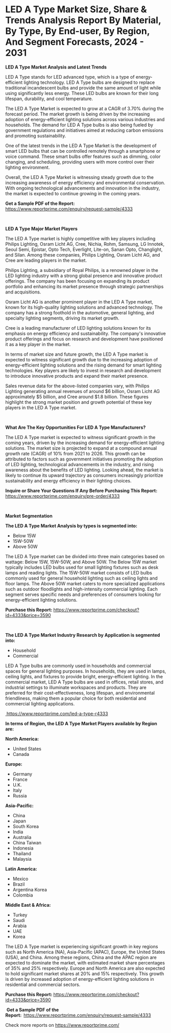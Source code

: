 <p><h1>LED A Type Market Size, Share & Trends Analysis Report By Material, By Type, By End-user, By Region, And Segment Forecasts, 2024 - 2031</h1></p><p><strong>LED A Type Market Analysis and Latest Trends</strong></p>
<p><p>LED A Type stands for LED advanced type, which is a type of energy-efficient lighting technology. LED A Type bulbs are designed to replace traditional incandescent bulbs and provide the same amount of light while using significantly less energy. These LED bulbs are known for their long lifespan, durability, and cool temperature.</p><p>The LED A Type Market is expected to grow at a CAGR of 3.70% during the forecast period. The market growth is being driven by the increasing adoption of energy-efficient lighting solutions across various industries and households. The demand for LED A Type bulbs is also being fueled by government regulations and initiatives aimed at reducing carbon emissions and promoting sustainability.</p><p>One of the latest trends in the LED A Type Market is the development of smart LED bulbs that can be controlled remotely through a smartphone or voice command. These smart bulbs offer features such as dimming, color changing, and scheduling, providing users with more control over their lighting environment.</p><p>Overall, the LED A Type Market is witnessing steady growth due to the increasing awareness of energy efficiency and environmental conservation. With ongoing technological advancements and innovation in the industry, the market is expected to continue growing in the coming years.</p></p>
<p><strong>Get a Sample PDF of the Report:&nbsp;</strong> <a href="https://www.reportprime.com/enquiry/request-sample/4333">https://www.reportprime.com/enquiry/request-sample/4333</a></p>
<p>&nbsp;</p>
<p><strong>LED A Type Major Market Players</strong></p>
<p><p>The LED A Type market is highly competitive with key players including Philips Lighting, Osram Licht AG, Cree, Nichia, Rohm, Samsung, LG Innotek, Seoul Semi, Epistar, Opto Tech, Everlight, Lite-on, Sanan Opto, Changlight, and Silan. Among these companies, Philips Lighting, Osram Licht AG, and Cree are leading players in the market.</p><p>Philips Lighting, a subsidiary of Royal Philips, is a renowned player in the LED lighting industry with a strong global presence and innovative product offerings. The company has been focusing on expanding its product portfolio and enhancing its market presence through strategic partnerships and acquisitions.</p><p>Osram Licht AG is another prominent player in the LED A Type market, known for its high-quality lighting solutions and advanced technology. The company has a strong foothold in the automotive, general lighting, and specialty lighting segments, driving its market growth.</p><p>Cree is a leading manufacturer of LED lighting solutions known for its emphasis on energy efficiency and sustainability. The company's innovative product offerings and focus on research and development have positioned it as a key player in the market.</p><p>In terms of market size and future growth, the LED A Type market is expected to witness significant growth due to the increasing adoption of energy-efficient lighting solutions and the rising demand for smart lighting technologies. Key players are likely to invest in research and development to introduce innovative products and expand their market presence.</p><p>Sales revenue data for the above-listed companies vary, with Philips Lighting generating annual revenues of around $6 billion, Osram Licht AG approximately $5 billion, and Cree around $1.8 billion. These figures highlight the strong market position and growth potential of these key players in the LED A Type market.</p></p>
<p>&nbsp;</p>
<p><strong>What Are The Key Opportunities For LED A Type Manufacturers?</strong></p>
<p><p>The LED A Type market is expected to witness significant growth in the coming years, driven by the increasing demand for energy-efficient lighting solutions. The market size is projected to expand at a compound annual growth rate (CAGR) of 10% from 2021 to 2026. This growth can be attributed to factors such as government initiatives promoting the adoption of LED lighting, technological advancements in the industry, and rising awareness about the benefits of LED lighting. Looking ahead, the market is likely to continue its upward trajectory as consumers increasingly prioritize sustainability and energy efficiency in their lighting choices.</p></p>
<p><strong>Inquire or Share Your Questions If Any Before Purchasing This Report:</strong> <a href="https://www.reportprime.com/enquiry/pre-order/4333">https://www.reportprime.com/enquiry/pre-order/4333</a></p>
<p>&nbsp;</p>
<p><strong>Market Segmentation</strong></p>
<p><strong>The LED A Type Market Analysis by types is segmented into:</strong></p>
<p><ul><li>Below 15W</li><li>15W-50W</li><li>Above 50W</li></ul></p>
<p><p>The LED A Type market can be divided into three main categories based on wattage: Below 15W, 15W-50W, and Above 50W. The Below 15W market typically includes LED bulbs used for small lighting fixtures such as desk lamps and reading lights. The 15W-50W market consists of LED bulbs commonly used for general household lighting such as ceiling lights and floor lamps. The Above 50W market caters to more specialized applications such as outdoor floodlights and high-intensity commercial lighting. Each segment serves specific needs and preferences of consumers looking for energy-efficient lighting solutions.</p></p>
<p><strong>Purchase this Report:&nbsp;</strong><a href="https://www.reportprime.com/checkout?id=4333&price=3590">https://www.reportprime.com/checkout?id=4333&price=3590</a></p>
<p>&nbsp;</p>
<p><strong>The LED A Type Market Industry Research by Application is segmented into:</strong></p>
<p><ul><li>Household</li><li>Commercial</li></ul></p>
<p><p>LED A Type bulbs are commonly used in households and commercial spaces for general lighting purposes. In households, they are used in lamps, ceiling lights, and fixtures to provide bright, energy-efficient lighting. In the commercial market, LED A Type bulbs are used in offices, retail stores, and industrial settings to illuminate workspaces and products. They are preferred for their cost-effectiveness, long lifespan, and environmental friendliness, making them a popular choice for both residential and commercial lighting applications.</p></p>
<p><a href="https://www.reportprime.com/led-a-type-r4333">&nbsp;https://www.reportprime.com/led-a-type-r4333</a></p>
<p><strong>In terms of Region, the LED A Type Market Players available by Region are:</strong></p>
<p>
    <p> <strong> North America: </strong>
        <ul>
            <li>United States</li>
            <li>Canada</li>
        </ul>
        </p> 
    <p> <strong> Europe: </strong>
        <ul>
            <li>Germany</li>
            <li>France</li>
            <li>U.K.</li>
            <li>Italy</li>
            <li>Russia</li>
        </ul>
        </p> 
    <p> <strong> Asia-Pacific: </strong>
        <ul>
            <li>China</li>
            <li>Japan</li>
            <li>South Korea</li>
            <li>India</li>
            <li>Australia</li>
            <li>China Taiwan</li>
            <li>Indonesia</li>
            <li>Thailand</li>
            <li>Malaysia</li>
        </ul>
        </p> 
    <p> <strong> Latin America: </strong>
        <ul>
            <li>Mexico</li>
            <li>Brazil</li>
            <li>Argentina Korea</li>
            <li>Colombia</li>
        </ul>
        </p> 
    <p> <strong> Middle East & Africa: </strong>
        <ul>
            <li>Turkey</li>
            <li>Saudi</li>
            <li>Arabia</li>
            <li>UAE</li>
            <li>Korea</li>
        </ul>
    </p>
    </p>
<p><p>The LED A Type market is experiencing significant growth in key regions such as North America (NA), Asia-Pacific (APAC), Europe, the United States (USA), and China. Among these regions, China and the APAC region are expected to dominate the market, with estimated market share percentages of 35% and 25% respectively. Europe and North America are also expected to hold significant market shares at 20% and 15% respectively. This growth is driven by increased adoption of energy-efficient lighting solutions in residential and commercial sectors.</p></p>
<p><strong>Purchase this Report: </strong><a href="https://www.reportprime.com/checkout?id=4333&price=3590">https://www.reportprime.com/checkout?id=4333&price=3590</a></p>
<p>&nbsp;<strong>Get a Sample PDF of the Report:&nbsp;&nbsp;</strong><a href="https://www.reportprime.com/enquiry/request-sample/4333">https://www.reportprime.com/enquiry/request-sample/4333</a></p>
<p><strong></strong></p>
<p>Check more reports on <a href="https://www.reportprime.com/">https://www.reportprime.com/</a></p>